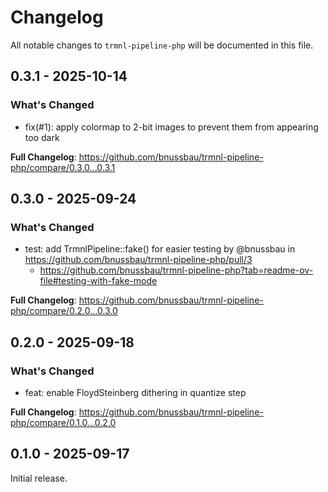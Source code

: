 # Changelog

All notable changes to `trmnl-pipeline-php` will be documented in this file.

## 0.3.1 - 2025-10-14

### What's Changed

* fix(#1): apply colormap to 2-bit images to prevent them from appearing too dark

**Full Changelog**: https://github.com/bnussbau/trmnl-pipeline-php/compare/0.3.0...0.3.1

## 0.3.0 - 2025-09-24

### What's Changed

* test: add TrmnlPipeline::fake() for easier testing by @bnussbau in https://github.com/bnussbau/trmnl-pipeline-php/pull/3
  * https://github.com/bnussbau/trmnl-pipeline-php?tab=readme-ov-file#testing-with-fake-mode
  

**Full Changelog**: https://github.com/bnussbau/trmnl-pipeline-php/compare/0.2.0...0.3.0

## 0.2.0 - 2025-09-18

### What's Changed

* feat: enable FloydSteinberg dithering in quantize step

**Full Changelog**: https://github.com/bnussbau/trmnl-pipeline-php/compare/0.1.0...0.2.0

## 0.1.0 - 2025-09-17

Initial release.
